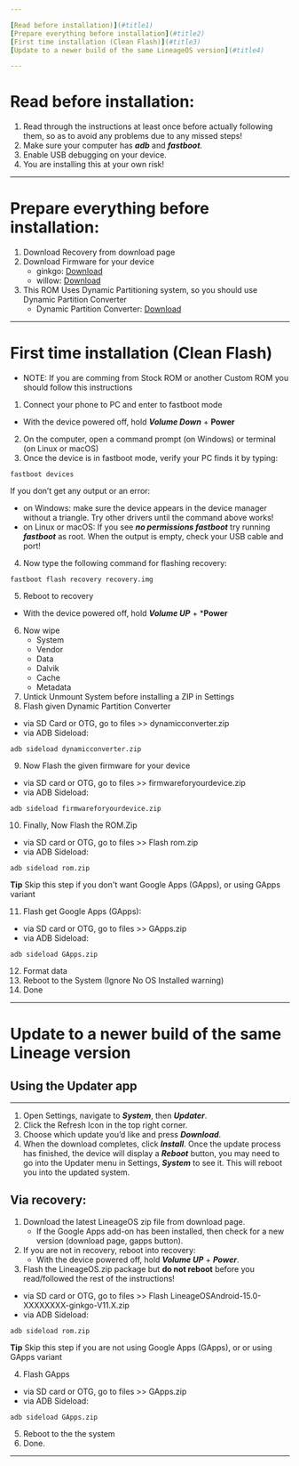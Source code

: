 ```yaml
---

[Read before installation)](#title1)  
[Prepare everything before installation](#title2)  
[First time installation (Clean Flash)](#title3)  
[Update to a newer build of the same LineageOS version](#title4)  

---
```


# <a id="title1">Read before installation:</a>

1. Read through the instructions at least once before actually following them, so as to avoid any problems due to any missed steps!
2. Make sure your computer has ***adb*** and ***fastboot***.
3. Enable USB debugging on your device.
4. You are installing this at your own risk!
--- 

# <a id="title2">Prepare everything before installation:</a>

1. Download Recovery from download page
2. Download Firmware for your device
    - ginkgo: [Download](https://sourceforge.net/projects/shawkteam/files/ginkgo/addons/fw_ginkgo_miui_GINKGOGlobal_V12_5_2_0_RCOMIXM_75abe1782e_11_0.zip/download)
    - willow: [Download](https://sourceforge.net/projects/shawkteam/files/ginkgo/addons/fw_willow_miui_WILLOWGlobal_V12.5.6.0.RCXMIXM_b9c4b22e3f.zip/download)
3. This ROM Uses Dynamic Partitioning system, so you should use Dynamic Partition Converter
    - Dynamic Partition Converter: [Download](https://sourceforge.net/projects/kycii91-j4plus/files/Ginkgo/Ginkgo_Retrofit_Dynamic_Partitions_Converter.zip/download)

--- 

# <a id="title3">First time installation (Clean Flash)</a>

* NOTE: If you are comming from Stock ROM or another Custom ROM you should follow this instructions

1. Connect your phone to PC and enter to fastboot mode 
- With the device powered off, hold ***Volume Down*** + **Power**
2. On the computer, open a command prompt (on Windows) or terminal (on Linux or macOS)
3. Once the device is in fastboot mode, verify your PC finds it by typing:

```
fastboot devices
```
If you don’t get any output or an error:

- on Windows: make sure the device appears in the device manager without a triangle. Try other drivers until the command above works!
- on Linux or macOS: If you see ***no permissions fastboot*** try running ***fastboot*** as root. When the output is empty, check your USB cable and port!

4. Now type the following command for flashing recovery:

```
fastboot flash recovery recovery.img
```

5. Reboot to recovery 
- With the device powered off, hold ***Volume UP*** + ***Power**
6. Now wipe
    - System
    - Vendor
    - Data
    - Dalvik 
    - Cache
    - Metadata
7. Untick Unmount System before installing a ZIP in Settings
8. Flash given Dynamic Partition Converter
- via SD Card or OTG, go to files >> dynamicconverter.zip
- via ADB Sideload:

```
adb sideload dynamicconverter.zip
```

9. Now Flash the given firmware for your device
- via SD card or OTG, go to files >> firmwareforyourdevice.zip
- via ADB Sideload: 

```
adb sideload firmwareforyourdevice.zip
```

10. Finally, Now Flash the ROM.Zip
- via SD card or OTG, go to files >> Flash rom.zip
- via ADB Sideload:

```
adb sideload rom.zip
```

**Tip** 
Skip this step if you don't want Google Apps (GApps), or using GApps variant

11. Flash get Google Apps (GApps):
- via SD card or OTG, go to files >> GApps.zip
- via ADB Sideload:

```
adb sideload GApps.zip
```

12. Format data 
13. Reboot to the System (Ignore No OS Installed warning)
14. Done

----

# <a id="title4">Update to a newer build of the same Lineage version</a>

## Using the Updater app

---

1. Open Settings, navigate to ***System***, then ***Updater***.
2. Click the Refresh Icon in the top right corner.
3. Choose which update you’d like and press ***Download***.
4. When the download completes, click ***Install***. Once the update process has finished, the device will display a ***Reboot*** button, you may need to go into the Updater menu in Settings, ***System*** to see it. This will reboot you into the updated system.

## Via recovery:
1. Download the latest LineageOS zip file from download page.
    - If the Google Apps add-on has been installed, then check for a new version (download page, gapps button).
2. If you are not in recovery, reboot into recovery:
    - With the device powered off, hold ***Volume UP*** + ***Power***.
3. Flash the LineageOS.zip package but **do not reboot** before you read/followed the rest of the instructions!
 - via SD card or OTG, go to files >> Flash LineageOSAndroid-15.0-XXXXXXXX-ginkgo-V11.X.zip
 - via ADB Sideload:

```
adb sideload rom.zip
```

**Tip**
Skip this step if you are not using Google Apps (GApps), or  or using GApps variant

4. Flash GApps
- via SD card or OTG, go to files >> GApps.zip
- via ADB Sideload:

```
adb sideload GApps.zip
```

5. Reboot to the the system
6. Done.

---